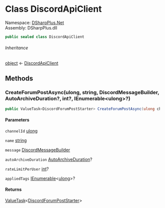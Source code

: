 # Class DiscordApiClient

Namespace: [DSharpPlus.Net](DSharpPlus.Net.md)  
Assembly: DSharpPlus.dll

```csharp
public sealed class DiscordApiClient
```

###### Inheritance

[object](https://learn.microsoft.com/dotnet/api/system.object) ← 
[DiscordApiClient](DSharpPlus.Net.DiscordApiClient.md)

## Methods

### <a id="DSharpPlus_Net_DiscordApiClient_CreateForumPostAsync_System_UInt64_System_String_DSharpPlus_Entities_DiscordMessageBuilder_System_Nullable_DSharpPlus_AutoArchiveDuration__System_Nullable_System_Int32__System_Collections_Generic_IEnumerable_System_UInt64__"></a>CreateForumPostAsync\(ulong, string, DiscordMessageBuilder, AutoArchiveDuration?, int?, IEnumerable<ulong\>?\)

```csharp
public ValueTask<DiscordForumPostStarter> CreateForumPostAsync(ulong channelId, string name, DiscordMessageBuilder message, AutoArchiveDuration? autoArchiveDuration = null, int? rateLimitPerUser = null, IEnumerable<ulong>? appliedTags = null)
```

#### Parameters

`channelId` [ulong](https://learn.microsoft.com/dotnet/api/system.uint64)

`name` [string](https://learn.microsoft.com/dotnet/api/system.string)

`message` [DiscordMessageBuilder](DSharpPlus.Entities.DiscordMessageBuilder.md)

`autoArchiveDuration` [AutoArchiveDuration](DSharpPlus.AutoArchiveDuration.md)?

`rateLimitPerUser` [int](https://learn.microsoft.com/dotnet/api/system.int32)?

`appliedTags` [IEnumerable](https://learn.microsoft.com/dotnet/api/system.collections.generic.ienumerable\-1)<[ulong](https://learn.microsoft.com/dotnet/api/system.uint64)\>?

#### Returns

[ValueTask](https://learn.microsoft.com/dotnet/api/system.threading.tasks.valuetask\-1)<[DiscordForumPostStarter](DSharpPlus.Entities.DiscordForumPostStarter.md)\>

